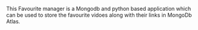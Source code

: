 This Favourite manager is a Mongodb and python based application which can be used to store the favourite vidoes along with their links in MongoDb Atlas.
